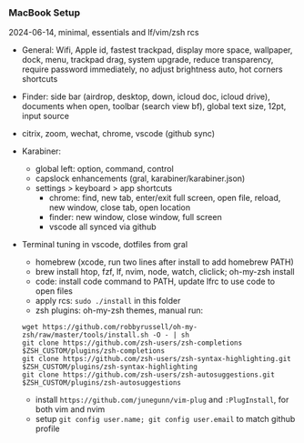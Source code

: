 ### MacBook Setup
2024-06-14, minimal, essentials and lf/vim/zsh rcs

- General: Wifi, Apple id, fastest trackpad, display more space, wallpaper, dock, menu, trackpad drag, system upgrade, reduce transparency, require password immediately, no adjust brightness auto, hot corners shortcuts
- Finder: side bar (airdrop, desktop, down, icloud doc, icloud drive), documents when open, toolbar (search view bf), global text size, 12pt, input source
- citrix, zoom, wechat, chrome, vscode (github sync)
- Karabiner:
    - global left: option, command, control
    - capslock enhancements (gral, karabiner/karabiner.json)
    - settings > keyboard > app shortcuts
        - chrome: find, new tab, enter/exit full screen, open file, reload, new window, close tab, open location
        - finder: new window, close window, full screen
        - vscode all synced via github

- Terminal tuning in vscode, dotfiles from gral
    - homebrew (xcode, run two lines after install to add homebrew PATH)
    - brew install htop, fzf, lf, nvim, node, watch, cliclick; oh-my-zsh install
    - code: install code command to PATH, update lfrc to use code to open files
    - apply rcs: `sudo ./install` in this folder
    - zsh plugins: oh-my-zsh themes, manual run:
    ```
    wget https://github.com/robbyrussell/oh-my-zsh/raw/master/tools/install.sh -O - | sh
    git clone https://github.com/zsh-users/zsh-completions $ZSH_CUSTOM/plugins/zsh-completions
    git clone https://github.com/zsh-users/zsh-syntax-highlighting.git $ZSH_CUSTOM/plugins/zsh-syntax-highlighting
    git clone https://github.com/zsh-users/zsh-autosuggestions.git $ZSH_CUSTOM/plugins/zsh-autosuggestions
    ```
    - install `https://github.com/junegunn/vim-plug` and `:PlugInstall`, for both vim and nvim
    - setup `git config user.name; git config user.email` to match github profile